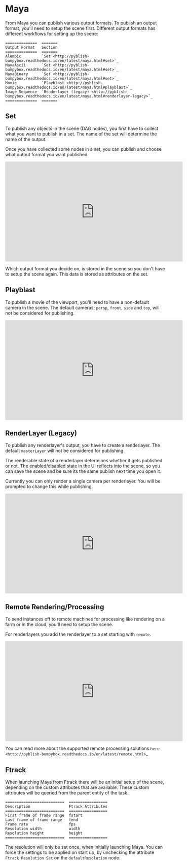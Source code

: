 # Maya

From Maya you can publish various output formats. To publish an output format, you'll need to setup the scene first. Different output formats has different workflows for setting up the scene:

```eval_rst
==============  =======
Output Format   Section
==============  =======
Alembic         `Set <http://pyblish-bumpybox.readthedocs.io/en/latest/maya.html#set>`_
MayaAscii       `Set <http://pyblish-bumpybox.readthedocs.io/en/latest/maya.html#set>`_
MayaBinary      `Set <http://pyblish-bumpybox.readthedocs.io/en/latest/maya.html#set>`_
Movie           `Playblast <http://pyblish-bumpybox.readthedocs.io/en/latest/maya.html#playblast>`_
Image Sequence  `Renderlayer (legacy) <http://pyblish-bumpybox.readthedocs.io/en/latest/maya.html#renderlayer-legacy>`_
==============  =======
```

## Set

To publish any objects in the scene (DAG nodes), you first have to collect what you want to publish in a set. The name of the set will determine the name of the output.

Once you have collected some nodes in a set, you can publish and choose what output format you want published.

<iframe width="560" height="315" src="https://www.youtube.com/embed/F6_4sVSxHGg" frameborder="0" allowfullscreen></iframe>

Which output format you decide on, is stored in the scene so you don't have to setup the scene again. This data is stored as attributes on the set.

## Playblast

To publish a movie of the viewport, you'll need to have a non-default camera in the scene. The default cameras; ```persp```, ```front```, ```side``` and ```top```, will not be considered for publishing.

<iframe width="560" height="315" src="https://www.youtube.com/embed/uXaxpw9XuQU" frameborder="0" allowfullscreen></iframe>

## RenderLayer (Legacy)

To publish any renderlayer's output, you have to create a renderlayer. The default ```masterLayer``` will not be considered for publishing.

The renderable state of a renderlayer determines whether it gets published or not. The enabled/disabled state in the UI reflects into the scene, so you can save the scene and be sure its the same publish next time you open it.

Currently you can only render a single camera per renderlayer. You will be prompted to change this while publishing.

<iframe width="560" height="315" src="https://www.youtube.com/embed/lC0IJKjP3iw" frameborder="0" allowfullscreen></iframe>

## Remote Rendering/Processing

To send instances off to remote machines for processing like rendering on a farm or in the cloud, you'll need to setup the scene.

For renderlayers you add the renderlayer to a set starting with ```remote```.

<iframe width="560" height="315" src="https://www.youtube.com/embed/-_MbOSqJKMs" frameborder="0" allowfullscreen></iframe>

You can read more about the supported remote processing solutions `here <http://pyblish-bumpybox.readthedocs.io/en/latest/remote.html>`_

## Ftrack

When launching Maya from Ftrack there will be an initial setup of the scene, depending on the custom attributes that are available. These custom attributes will be queried from the parent entity of the task.

```eval_rst
==========================  =================
Description                 Ftrack Attributes
==========================  =================
First frame of frame range  fstart           
Last frame of frame range   fend             
Frame rate                  fps              
Resolution width            width            
Resolution height           height           
==========================  =================
```

The resolution will only be set once, when initially launching Maya. You can force the settings to be applied on start up, by unchecking the attribute ```Ftrack Resolution Set``` on the ```defaultResolution``` node.
